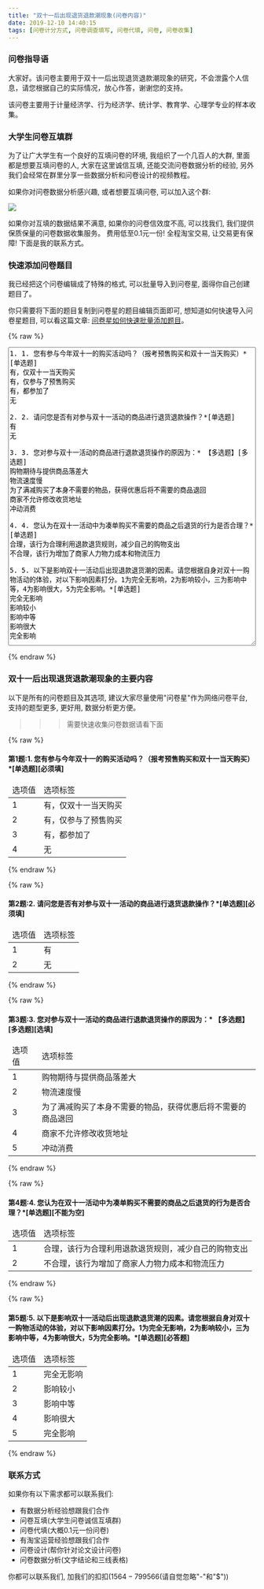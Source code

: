 ```yaml
---
title: "双十一后出现退货退款潮现象(问卷内容)"
date: 2019-12-10 14:40:15
tags: [问卷计分方式, 问卷调查填写, 问卷代填, 问卷, 问卷收集]
---
```


### 问卷指导语

大家好。该问卷主要用于双十一后出现退货退款潮现象的研究，不会泄露个人信息，请您根据自己的实际情况，放心作答，谢谢您的支持。

该问卷主要用于计量经济学、行为经济学、统计学、教育学、心理学专业的样本收集。

<!-- more -->


### 大学生问卷互填群

为了让广大学生有一个良好的互填问卷的环境, 我组织了一个几百人的大群, 里面都是想要互填问卷的人, 大家在这里诚信互填, 
还能交流问卷数据分析的经验, 另外我们会经常在群里分享一些数据分析和问卷设计的视频教程。

如果你对问卷数据分析感兴趣, 或者想要互填问卷, 可以加入这个群:

<img src="/images/问卷互填群二维码.png">

如果你对互填的数据结果不满意, 如果你的问卷信效度不高, 可以找我们, 我们提供保质保量的问卷数据收集服务。 
费用低至0.1元一份! 全程淘宝交易, 让交易更有保障! 下面是我的联系方式。



### 快速添加问卷题目

我已经把这个问卷编辑成了特殊的格式, 可以批量导入到问卷星, 面得你自己创建题目了。

你只需要将下面的题目复制到问卷星的题目编辑页面即可, 想知道如何快速导入问卷星题目, 可以看这篇文章: [问卷星如何快速批量添加题目](https://mlln.cn/2019/06/01/%E9%97%AE%E5%8D%B7%E6%98%9F%E5%A6%82%E4%BD%95%E5%BF%AB%E9%80%9F%E6%B7%BB%E5%8A%A0%E6%89%B9%E9%87%8F%E9%A2%98%E7%9B%AE/index.html)。

{% raw %}
<textarea rows="40" style="width: 100%;">1. 1. 您有参与今年双十一的购买活动吗？（报考预售购买和双十一当天购买）*[单选题]
有，仅双十一当天购买
有，仅参与了预售购买
有，都参加了
无

2. 2. 请问您是否有对参与双十一活动的商品进行退货退款操作？*[单选题]
有
无

3. 3. 您对参与双十一活动的商品进行退款退货操作的原因为：* 【多选题】[多选题]
购物期待与提供商品落差大
物流速度慢
为了满减购买了本身不需要的物品，获得优惠后将不需要的商品退回
商家不允许修改收货地址
冲动消费

4. 4. 您认为在双十一活动中为凑单购买不需要的商品之后退货的行为是否合理？*[单选题]
合理，该行为合理利用退款退货规则，减少自己的购物支出
不合理，该行为增加了商家人力物力成本和物流压力

5. 5. 以下是影响双十一活动后出现退款退货潮的因素。请您根据自身对双十一购物活动的体验，对以下影响因素打分。1为完全无影响，2为影响较小，三为影响中等，4为影响很大，5为完全影响。*[单选题]
完全无影响
影响较小
影响中等
影响很大
完全影响</textarea>
{% endraw %}

### 双十一后出现退货退款潮现象的主要内容

以下是所有的问卷题目及其选项, 建议大家尽量使用"问卷星"作为网络问卷平台, 支持的题型更多, 更好用, 数据分析更方便。

>>> 需要快速收集问卷数据请看下面


{% raw %}
<div class="qitem">
<h4>第1题:1. 您有参与今年双十一的购买活动吗？（报考预售购买和双十一当天购买）*[单选题][必须填]</h4>

<table class="table">
<thead>
<tr><td>选项值</td><td>选项标签</td></tr>
</thead>
<tbody>
<tr><td>1</td><td>有，仅双十一当天购买</td></tr>
<tr><td>2</td><td>有，仅参与了预售购买</td></tr>
<tr><td>3</td><td>有，都参加了</td></tr>
<tr><td>4</td><td>无</td></tr>
</tbody>
</table>

</div>
{% endraw %}


{% raw %}
<div class="qitem">
<h4>第2题:2. 请问您是否有对参与双十一活动的商品进行退货退款操作？*[单选题][必须填]</h4>

<table class="table">
<thead>
<tr><td>选项值</td><td>选项标签</td></tr>
</thead>
<tbody>
<tr><td>1</td><td>有</td></tr>
<tr><td>2</td><td>无</td></tr>
</tbody>
</table>

</div>
{% endraw %}


{% raw %}
<div class="qitem">
<h4>第3题:3. 您对参与双十一活动的商品进行退款退货操作的原因为：* 【多选题】[多选题][选填]</h4>

<table class="table">
<thead>
<tr><td>选项值</td><td>选项标签</td></tr>
</thead>
<tbody>
<tr><td>1</td><td>购物期待与提供商品落差大</td></tr>
<tr><td>2</td><td>物流速度慢</td></tr>
<tr><td>3</td><td>为了满减购买了本身不需要的物品，获得优惠后将不需要的商品退回</td></tr>
<tr><td>4</td><td>商家不允许修改收货地址</td></tr>
<tr><td>5</td><td>冲动消费</td></tr>
</tbody>
</table>

</div>
{% endraw %}


{% raw %}
<div class="qitem">
<h4>第4题:4. 您认为在双十一活动中为凑单购买不需要的商品之后退货的行为是否合理？*[单选题][不能为空]</h4>

<table class="table">
<thead>
<tr><td>选项值</td><td>选项标签</td></tr>
</thead>
<tbody>
<tr><td>1</td><td>合理，该行为合理利用退款退货规则，减少自己的购物支出</td></tr>
<tr><td>2</td><td>不合理，该行为增加了商家人力物力成本和物流压力</td></tr>
</tbody>
</table>

</div>
{% endraw %}


{% raw %}
<div class="qitem">
<h4>第5题:5. 以下是影响双十一活动后出现退款退货潮的因素。请您根据自身对双十一购物活动的体验，对以下影响因素打分。1为完全无影响，2为影响较小，三为影响中等，4为影响很大，5为完全影响。*[单选题][必答题]</h4>

<table class="table">
<thead>
<tr><td>选项值</td><td>选项标签</td></tr>
</thead>
<tbody>
<tr><td>1</td><td>完全无影响</td></tr>
<tr><td>2</td><td>影响较小</td></tr>
<tr><td>3</td><td>影响中等</td></tr>
<tr><td>4</td><td>影响很大</td></tr>
<tr><td>5</td><td>完全影响</td></tr>
</tbody>
</table>

</div>
{% endraw %}



<!-- ---
title: 心理教育医学的问卷免费下载
date: 2019-05-23 08:59:15
tags: [问卷星, 问卷网, 问卷下载, 问卷互填, 问卷设计, 问卷模板, 毕业问卷, 问卷数据分析, 问卷代填, ]
--- -->

### 联系方式
 
如果你有以下需求都可以联系我们:

- 有数据分析经验想跟我们合作
- 问卷互填(大学生问卷诚信互填群)
- 问卷代填(大概0.1元一份问卷)
- 有淘宝运营经验想跟我们合作
- 问卷设计(帮你针对论文设计问卷)
- 问卷数据分析(文字结论和三线表格)

你都可以联系我们, 加我们的扣扣($1564-799566$(请自觉忽略"-"和"$"))
